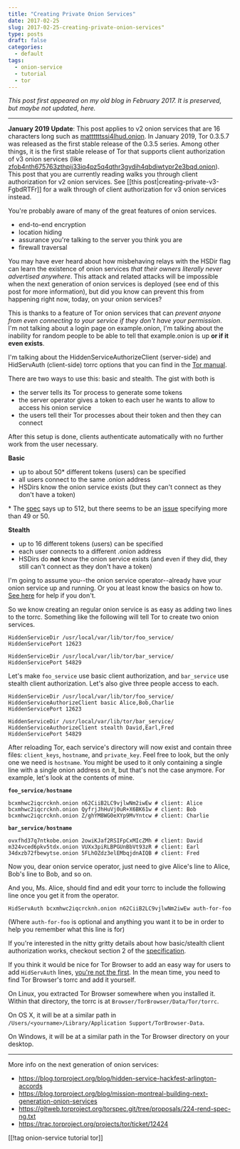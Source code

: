 ```yaml
---
title: "Creating Private Onion Services"
date: 2017-02-25
slug: 2017-02-25-creating-private-onion-services"
type: posts
draft: false
categories:
  - default
tags:
  - onion-service
  - tutorial
  - tor
---
```


*This post first appeared on my old blog in February 2017. It is preserved, but
maybe not updated, here.*

---

**January 2019 Update**: This post applies to v2 onion services that are 16
characters long such as
[mattttttssi4lhud.onion](http://mattttttssi4lhud.onion/).
In January 2019, Tor 0.3.5.7 was released as the first stable release of the
0.3.5 series. Among other things, it is the first stable release of Tor that
supports client authorization of v3 onion services
(like [zfob4nth675763zthpij33iq4pz5q4qthr3gydih4qbdiwtypr2e3bqd.onion](http://zfob4nth675763zthpij33iq4pz5q4qthr3gydih4qbdiwtypr2e3bqd.onion/)).
This post that you are currently reading walks you through client authorization
for v2 onion services. See [[this post|creating-private-v3-FgbdRTFr]] for
a walk through of client authorization for v3 onion services instead.

[tor-man]: https://www.torproject.org/docs/tor-manual.html
[tor-hs]: https://www.torproject.org/docs/tor-hidden-service.html.en
[rend-spec]: https://gitweb.torproject.org/torspec.git/tree/rend-spec.txt
[ticket]: https://bugs.torproject.org/19757
[basic-issue]: https://bugs.torproject.org/14854

You're probably aware of many of the great features of onion services.

- end-to-end encryption
- location hiding
- assurance you're talking to the server you think you are
- firewall traversal

You may have ever heard about how misbehaving relays with the HSDir flag can
learn the existence of onion services _that their owners literally never
advertised anywhere_. This attack and related attacks will be impossible when
the next generation of onion services is deployed (see end of this post for more
information), but did you know can prevent this from happening right now, today,
on your onion services?

This is thanks to a feature of Tor onion services that can _prevent anyone from
even connecting to your service if they don't have your permission_. I'm not
talking about a login page on example.onion, I'm talking about the inability
for random people to be able to tell that example.onion is up __or if it even
exists__.

I'm talking about the HiddenServiceAuthorizeClient (server-side) and HidServAuth
(client-side) torrc options that you can find in the [Tor manual][tor-man].

There are two ways to use this: basic and stealth. The gist with both is

- the server tells its Tor process to generate some tokens
- the server operator gives a token to each user he wants to allow to access his
  onion service
- the users tell their Tor processes about their token and then they can connect

After this setup is done, clients authenticate automatically with no further
work from the user necessary.

__Basic__

- up to about 50* different tokens (users) can be specified
- all users connect to the same .onion address
- HSDirs know the onion service exists (but they can't connect as they don't
  have a token)

\* The [spec][rend-spec] says up to 512, but there seems to be an
[issue][basic-issue] specifying more than 49 or 50.

__Stealth__

- up to 16 different tokens (users) can be specified
- each user connects to a different .onion address
- HSDirs do __not__ know the onion service exists (and even if they did, they
  still can't connect as they don't have a token)

I'm going to assume you--the onion service operator--already have your onion
service up and running. Or you at least know the basics on how to. [See
here][tor-hs] for help if you don't.

So we know creating an regular onion service is as easy as adding two lines to
the torrc. Something like the following will tell Tor to create two onion
services.

    HiddenServiceDir /usr/local/var/lib/tor/foo_service/
    HiddenServicePort 12623
    
    HiddenServiceDir /usr/local/var/lib/tor/bar_service/
    HiddenServicePort 54829

Let's make `foo_service` use basic client authorization, and `bar_service` use
stealth client authorization. Let's also give three people access to each.

    HiddenServiceDir /usr/local/var/lib/tor/foo_service/
    HiddenServiceAuthorizeClient basic Alice,Bob,Charlie
    HiddenServicePort 12623
    
    HiddenServiceDir /usr/local/var/lib/tor/bar_service/
    HiddenServiceAuthorizeClient stealth David,Earl,Fred
    HiddenServicePort 54829

After reloading Tor, each service's directory will now exist and contain three
files: `client_keys`, `hostname`, and `private_key`. Feel free to look, but the
only one we need is `hostname`. You might be used to it only containing a single
line with a single onion address on it, but that's not the case anymore. For
example, let's look at the contents of mine.

__`foo_service/hostname`__

    bcxmhwc2iqcrcknh.onion n62CiiB2LC9vjlwNm2iwEw # client: Alice
    bcxmhwc2iqcrcknh.onion QyfrjJhHuVj0uR+X6BK61w # client: Bob
    bcxmhwc2iqcrcknh.onion Z/ghYM8WG0eXYp9MvYntcw # client: Charlie

__`bar_service/hostname`__

    ovxfhd37q7ntkobe.onion 2owiKJaf2RSIFpCxMIcZMh # client: David
    m324vced6pkv5tdx.onion VUXx3piRLBPGUnBbVt93zR # client: Earl
    34dxzb72fbewytse.onion 5FLhOZdz3elEMbqjdnAIQB # client: Fred

Now you, dear onion service operator, just need to give Alice's line to Alice,
Bob's line to Bob, and so on.

And you, Ms. Alice, should find and edit your torrc to include the following
line once you get it from the operator.

    HidServAuth bcxmhwc2iqcrcknh.onion n62CiiB2LC9vjlwNm2iwEw auth-for-foo

(Where `auth-for-foo` is optional and anything you want it to be in order to
help you remember what this line is for)

If you're interested in the nitty gritty details about how basic/stealth client
authorization works, checkout section 2 of the [specification][rend-spec].

If you think it would be nice for Tor Browser to add an easy way for users to
add `HidServAuth` lines, [you're not the first][ticket]. In the mean time, you
need to find Tor Browser's torrc and add it yourself.

On Linux, you extracted Tor Browser somewhere when you installed it. Within that
directory, the torrc is at `Browser/TorBrowser/Data/Tor/torrc`.

On OS X, it will be at a similar path in
`/Users/<yourname>/Library/Application Support/TorBrowser-Data`.

On Windows, it will be at a similar path in the Tor Browser directory on your
desktop.

---

More info on the next generation of onion services:

- <https://blog.torproject.org/blog/hidden-service-hackfest-arlington-accords>
- <https://blog.torproject.org/blog/mission-montreal-building-next-generation-onion-services>
- <https://gitweb.torproject.org/torspec.git/tree/proposals/224-rend-spec-ng.txt>
- <https://trac.torproject.org/projects/tor/ticket/12424>

[[!tag onion-service tutorial tor]]
